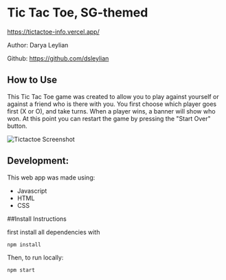 # Tic Tac Toe, SG-themed 

https://tictactoe-info.vercel.app/

Author: Darya Leylian

Github: https://github.com/dsleylian
<br />

## How to Use

This Tic Tac Toe game was created to allow you to play against yourself or against a friend who is there with you. You first choose which player goes first (X or O), and take turns. When a player wins, a banner will show who won. At this point you can restart the game by pressing the "Start Over" button.

![Tictactoe Screenshot](src/images/tictactoe-screenshot1.png)
## Development:

This web app was made using:
- Javascript
- HTML
- CSS

##Install Instructions

first install all dependencies with
```
npm install
````
Then, to run locally:
```
npm start
```